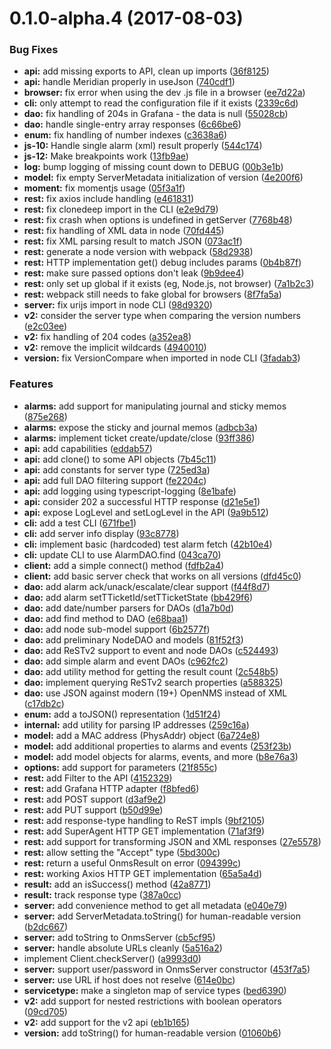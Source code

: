 <a name="0.1.0-alpha.4"></a>
# 0.1.0-alpha.4 (2017-08-03)


### Bug Fixes

* **api:** add missing exports to API, clean up imports ([36f8125](https://github.com/OpenNMS/opennms-js/commit/36f8125))
* **api:** handle Meridian properly in useJson ([740cdf1](https://github.com/OpenNMS/opennms-js/commit/740cdf1))
* **browser:** fix error when using the dev .js file in a browser ([ee7d22a](https://github.com/OpenNMS/opennms-js/commit/ee7d22a))
* **cli:** only attempt to read the configuration file if it exists ([2339c6d](https://github.com/OpenNMS/opennms-js/commit/2339c6d))
* **dao:** fix handling of 204s in Grafana - the data is null ([55028cb](https://github.com/OpenNMS/opennms-js/commit/55028cb))
* **dao:** handle single-entry array responses ([6c66be6](https://github.com/OpenNMS/opennms-js/commit/6c66be6))
* **enum:** fix handling of number indexes ([c3638a6](https://github.com/OpenNMS/opennms-js/commit/c3638a6))
* **js-10:** Handle single alarm (xml) result properly ([544c174](https://github.com/OpenNMS/opennms-js/commit/544c174))
* **js-12:** Make breakpoints work ([13fb9ae](https://github.com/OpenNMS/opennms-js/commit/13fb9ae))
* **log:** bump logging of missing count down to DEBUG ([00b3e1b](https://github.com/OpenNMS/opennms-js/commit/00b3e1b))
* **model:** fix empty ServerMetadata initialization of version ([4e200f6](https://github.com/OpenNMS/opennms-js/commit/4e200f6))
* **moment:** fix momentjs usage ([05f3a1f](https://github.com/OpenNMS/opennms-js/commit/05f3a1f))
* **rest:** fix axios include handling ([e461831](https://github.com/OpenNMS/opennms-js/commit/e461831))
* **rest:** fix clonedeep import in the CLI ([e2e9d79](https://github.com/OpenNMS/opennms-js/commit/e2e9d79))
* **rest:** fix crash when options is undefined in getServer ([7768b48](https://github.com/OpenNMS/opennms-js/commit/7768b48))
* **rest:** fix handling of XML data in node ([70fd445](https://github.com/OpenNMS/opennms-js/commit/70fd445))
* **rest:** fix XML parsing result to match JSON ([073ac1f](https://github.com/OpenNMS/opennms-js/commit/073ac1f))
* **rest:** generate a node version with webpack ([58d2938](https://github.com/OpenNMS/opennms-js/commit/58d2938))
* **rest:** HTTP implementation get() debug includes params ([0b4b87f](https://github.com/OpenNMS/opennms-js/commit/0b4b87f))
* **rest:** make sure passed options don't leak ([9b9dee4](https://github.com/OpenNMS/opennms-js/commit/9b9dee4))
* **rest:** only set up global if it exists (eg, Node.js, not browser) ([7a1b2c3](https://github.com/OpenNMS/opennms-js/commit/7a1b2c3))
* **rest:** webpack still needs to fake global for browsers ([8f7fa5a](https://github.com/OpenNMS/opennms-js/commit/8f7fa5a))
* **server:** fix urijs import in node CLI ([98d9320](https://github.com/OpenNMS/opennms-js/commit/98d9320))
* **v2:** consider the server type when comparing the version numbers ([e2c03ee](https://github.com/OpenNMS/opennms-js/commit/e2c03ee))
* **v2:** fix handling of 204 codes ([a352ea8](https://github.com/OpenNMS/opennms-js/commit/a352ea8))
* **v2:** remove the implicit wildcards ([4940010](https://github.com/OpenNMS/opennms-js/commit/4940010))
* **version:** fix VersionCompare when imported in node CLI ([3fadab3](https://github.com/OpenNMS/opennms-js/commit/3fadab3))


### Features

* **alarms:** add support for manipulating journal and sticky memos ([875e268](https://github.com/OpenNMS/opennms-js/commit/875e268))
* **alarms:** expose the sticky and journal memos ([adbcb3a](https://github.com/OpenNMS/opennms-js/commit/adbcb3a))
* **alarms:** implement ticket create/update/close ([93ff386](https://github.com/OpenNMS/opennms-js/commit/93ff386))
* **api:** add capabilities ([eddab57](https://github.com/OpenNMS/opennms-js/commit/eddab57))
* **api:** add clone() to some API objects ([7b45c11](https://github.com/OpenNMS/opennms-js/commit/7b45c11))
* **api:** add constants for server type ([725ed3a](https://github.com/OpenNMS/opennms-js/commit/725ed3a))
* **api:** add full DAO filtering support ([fe2204c](https://github.com/OpenNMS/opennms-js/commit/fe2204c))
* **api:** add logging using typescript-logging ([8e1bafe](https://github.com/OpenNMS/opennms-js/commit/8e1bafe))
* **api:** consider 202 a successful HTTP response ([d21e5e1](https://github.com/OpenNMS/opennms-js/commit/d21e5e1))
* **api:** expose LogLevel and setLogLevel in the API ([9a9b512](https://github.com/OpenNMS/opennms-js/commit/9a9b512))
* **cli:** add a test CLI ([671fbe1](https://github.com/OpenNMS/opennms-js/commit/671fbe1))
* **cli:** add server info display ([93c8778](https://github.com/OpenNMS/opennms-js/commit/93c8778))
* **cli:** implement basic (hardcoded) test alarm fetch ([42b10e4](https://github.com/OpenNMS/opennms-js/commit/42b10e4))
* **cli:** update CLI to use AlarmDAO.find ([043ca70](https://github.com/OpenNMS/opennms-js/commit/043ca70))
* **client:** add a simple connect() method ([fdfb2a4](https://github.com/OpenNMS/opennms-js/commit/fdfb2a4))
* **client:** add basic server check that works on all versions ([dfd45c0](https://github.com/OpenNMS/opennms-js/commit/dfd45c0))
* **dao:** add alarm ack/unack/escalate/clear support ([f44f8d7](https://github.com/OpenNMS/opennms-js/commit/f44f8d7))
* **dao:** add alarm setTTicketId/setTTicketState ([bb429f6](https://github.com/OpenNMS/opennms-js/commit/bb429f6))
* **dao:** add date/number parsers for DAOs ([d1a7b0d](https://github.com/OpenNMS/opennms-js/commit/d1a7b0d))
* **dao:** add find method to DAO ([e68baa1](https://github.com/OpenNMS/opennms-js/commit/e68baa1))
* **dao:** add node sub-model support ([6b2577f](https://github.com/OpenNMS/opennms-js/commit/6b2577f))
* **dao:** add preliminary NodeDAO and models ([81f52f3](https://github.com/OpenNMS/opennms-js/commit/81f52f3))
* **dao:** add ReSTv2 support to event and node DAOs ([c524493](https://github.com/OpenNMS/opennms-js/commit/c524493))
* **dao:** add simple alarm and event DAOs ([c962fc2](https://github.com/OpenNMS/opennms-js/commit/c962fc2))
* **dao:** add utility method for getting the result count ([2c548b5](https://github.com/OpenNMS/opennms-js/commit/2c548b5))
* **dao:** implement querying ReSTv2 search properties ([a588325](https://github.com/OpenNMS/opennms-js/commit/a588325))
* **dao:** use JSON against modern (19+) OpenNMS instead of XML ([c17db2c](https://github.com/OpenNMS/opennms-js/commit/c17db2c))
* **enum:** add a toJSON() representation ([1d51f24](https://github.com/OpenNMS/opennms-js/commit/1d51f24))
* **internal:** add utility for parsing IP addresses ([259c16a](https://github.com/OpenNMS/opennms-js/commit/259c16a))
* **model:** add a MAC address (PhysAddr) object ([6a724e8](https://github.com/OpenNMS/opennms-js/commit/6a724e8))
* **model:** add additional properties to alarms and events ([253f23b](https://github.com/OpenNMS/opennms-js/commit/253f23b))
* **model:** add model objects for alarms, events, and more ([b8e76a3](https://github.com/OpenNMS/opennms-js/commit/b8e76a3))
* **options:** add support for parameters ([21f855c](https://github.com/OpenNMS/opennms-js/commit/21f855c))
* **rest:** add Filter to the API ([4152329](https://github.com/OpenNMS/opennms-js/commit/4152329))
* **rest:** add Grafana HTTP adapter ([f8bfed6](https://github.com/OpenNMS/opennms-js/commit/f8bfed6))
* **rest:** add POST support ([d3af9e2](https://github.com/OpenNMS/opennms-js/commit/d3af9e2))
* **rest:** add PUT support ([b50d99e](https://github.com/OpenNMS/opennms-js/commit/b50d99e))
* **rest:** add response-type handling to ReST impls ([9bf2105](https://github.com/OpenNMS/opennms-js/commit/9bf2105))
* **rest:** add SuperAgent HTTP GET implementation ([71af3f9](https://github.com/OpenNMS/opennms-js/commit/71af3f9))
* **rest:** add support for transforming JSON and XML responses ([27e5578](https://github.com/OpenNMS/opennms-js/commit/27e5578))
* **rest:** allow setting the "Accept" type ([5bd300c](https://github.com/OpenNMS/opennms-js/commit/5bd300c))
* **rest:** return a useful OnmsResult on error ([094399c](https://github.com/OpenNMS/opennms-js/commit/094399c))
* **rest:** working Axios HTTP GET implementation ([65a5a4d](https://github.com/OpenNMS/opennms-js/commit/65a5a4d))
* **result:** add an isSuccess() method ([42a8771](https://github.com/OpenNMS/opennms-js/commit/42a8771))
* **result:** track response type ([387a0cc](https://github.com/OpenNMS/opennms-js/commit/387a0cc))
* **server:** add convenience method to get all metadata ([e040e79](https://github.com/OpenNMS/opennms-js/commit/e040e79))
* **server:** add ServerMetadata.toString() for human-readable version ([b2dc667](https://github.com/OpenNMS/opennms-js/commit/b2dc667))
* **server:** add toString to OnmsServer ([cb5cf95](https://github.com/OpenNMS/opennms-js/commit/cb5cf95))
* **server:** handle absolute URLs cleanly ([5a516a2](https://github.com/OpenNMS/opennms-js/commit/5a516a2))
* implement Client.checkServer() ([a9993d0](https://github.com/OpenNMS/opennms-js/commit/a9993d0))
* **server:** support user/password in OnmsServer constructor ([453f7a5](https://github.com/OpenNMS/opennms-js/commit/453f7a5))
* **server:** use URL if host does not reselve ([614e0bc](https://github.com/OpenNMS/opennms-js/commit/614e0bc))
* **servicetype:** make a singleton map of service types ([bed6390](https://github.com/OpenNMS/opennms-js/commit/bed6390))
* **v2:** add support for nested restrictions with boolean operators ([09cd705](https://github.com/OpenNMS/opennms-js/commit/09cd705))
* **v2:** add support for the v2 api ([eb1b165](https://github.com/OpenNMS/opennms-js/commit/eb1b165))
* **version:** add toString() for human-readable version ([01060b6](https://github.com/OpenNMS/opennms-js/commit/01060b6))



